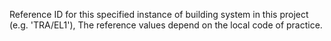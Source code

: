 Reference ID for this specified instance of building system in this project (e.g. 'TRA/EL1'), The reference values depend on the local code of practice.
